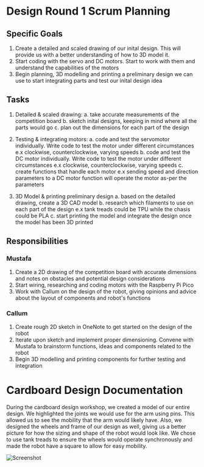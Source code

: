 # Design Round 1 Scrum Planning
## Specific Goals
1. Create a detailed and scaled drawing of our inital design. This will provide us with  a better understanding of how to 3D model it. 
2. Start coding with the servo and DC motors. Start to work with them and understand the capabilities of the motors
3. Begin planning, 3D modelling and printing a preliminary design we can use to start integrating parts and test our inital design idea

## Tasks
1. Detailed & scaled drawing:
    a. take accurate measurements of the competition board
    b. sketch inital designs, keeping in mind where all the parts would go 
    c. plan out the dimensions for each part of the design

2. Testing & integrating motors:
    a. code and test the servomotor individually. Write code to test the motor under different circumstances e.x clockwise, counterclockwise, varying speeds 
    b. code and test the DC motor individually. Write code to test the motor under different circumstances e.x clockwise, counterclockwise, varying speeds
    c. create functions that handle each motor e.x sending speed and direction parameters to a DC motor function will operate the motor as-per the parameters

3. 3D Model & printing preliminary design 
    a. based on the detailed drawing, create a 3D CAD model
    b. research which filaments to use on each part of the design e.x tank treads could be TPU while the chasis could be PLA 
    c. start printing the model and integrate the design once the model has been 3D printed

## Responsibilities
### Mustafa
1. Create a 2D drawing of the competition board with accurate dimensions and notes on obstacles and potential design considerations
2. Start wiring, researching and coding motors with the Raspberry Pi Pico
3. Work with Callum on the design of the robot, giving opinions and advice about the layout of components and robot's functions

### Callum
1. Create rough 2D sketch in OneNote to get started on the design of the robot
2. Iterate upon sketch and implement proper dimensioning. Convene with Mustafa to brainstorm functions, ideas and components related to the robot
3. Begin 3D modelling and printing components for further testing and integration

# Cardboard Design Documentation 
During the cardboard design workshop, we created a model of our entire design. We highlighted the joints we would use for the arm using pins. This allowed us to see the mobility that the arm would likely have. Also, we designed the wheels and frame of our design as well, giving us a better picture for how the sizing and shape of the robot would look like. We chose to use tank treads to ensure the wheels would operate synchronously and made the robot have a square to allow for easy mobility. 

![Screenshot](Cardboard_Design.jpg)
